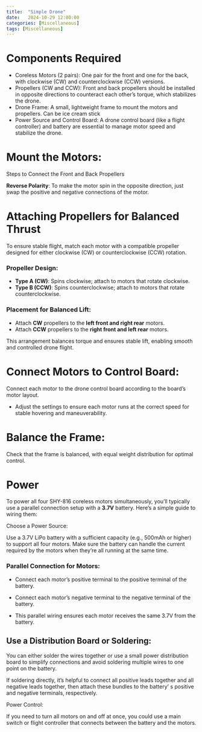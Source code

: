```yaml
---
title:  "Simple Drone"
date:   2024-10-29 12:00:00
categories: [Miscellaneous] 
tags: [Miscellaneous]
---
```


# Components Required
- Coreless Motors (2 pairs): One pair for the front and one for the back, with clockwise (CW) and counterclockwise (CCW) versions.
- Propellers (CW and CCW): Front and back propellers should be installed in opposite directions to counteract each other’s torque, which stabilizes the drone.
- Drone Frame: A small, lightweight frame to mount the motors and propellers. Can be ice cream stick
- Power Source and Control Board: A drone control board (like a flight controller) and battery are essential to manage motor speed and stabilize the drone.

# Mount the Motors:
Steps to Connect the Front and Back Propellers

**Reverse Polarity**:
To make the motor spin in the opposite direction, just swap the positive and negative connections of the motor.

# Attaching Propellers for Balanced Thrust
To ensure stable flight, match each motor with a compatible propeller designed for either clockwise (CW) or counterclockwise (CCW) rotation.

### Propeller Design:
- **Type A (CW)**: Spins clockwise; attach to motors that rotate clockwise.
- **Type B (CCW)**: Spins counterclockwise; attach to motors that rotate counterclockwise.

### Placement for Balanced Lift:
- Attach **CW** propellers to the **left front and right rear** motors.
- Attach **CCW** propellers to the **right front and left rear** motors.


This arrangement balances torque and ensures stable lift, enabling smooth and controlled drone flight.

# Connect Motors to Control Board:
Connect each motor to the drone control board according to the board’s motor layout.
- Adjust the settings to ensure each motor runs at the correct speed for stable hovering and maneuverability.

# Balance the Frame:
Check that the frame is balanced, with equal weight distribution for optimal control.

# Power
To power all four SHY-816 coreless motors simultaneously, 
you’ll typically use a parallel connection setup with a **3.7V** battery. Here’s a simple guide to wiring them:

Choose a Power Source:

Use a 3.7V LiPo battery with a sufficient capacity (e.g., 500mAh or higher) to support all four motors. 
Make sure the battery can handle the current required by the motors when they’re all running at the same time.

### Parallel Connection for Motors:

- Connect each motor’s positive terminal to the positive terminal of the battery.
- Connect each motor’s negative terminal to the negative terminal of the battery.

- This parallel wiring ensures each motor receives the same 3.7V from the battery.

## Use a Distribution Board or Soldering:

You can either solder the wires together or use a small power distribution board to
simplify connections and avoid soldering multiple wires to one point on the battery.

If soldering directly, it’s helpful to connect all positive leads together
and all negative leads together, then attach these bundles to the battery’
s positive and negative terminals, respectively.

Power Control:

If you need to turn all motors on and off at once, 
you could use a main switch or flight controller that connects between the battery and the motors.